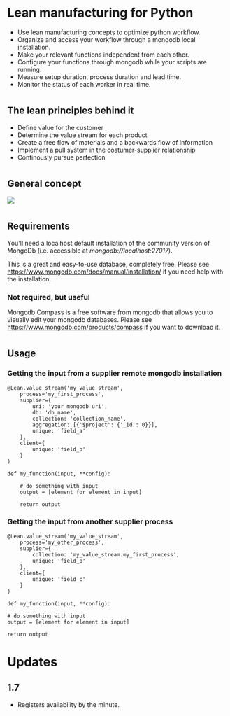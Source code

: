 # Lean manufacturing for Python
* Use lean manufacturing concepts to optimize python workflow. 
* Organize and access your workflow through a mongodb local installation.
* Make your relevant functions independent from each other.
* Configure your functions through mongodb while your scripts are running.
* Measure setup duration, process duration and lead time.
* Monitor the status of each worker in real time.

#
## The lean principles behind it
* Define value for the customer
* Determine the value stream for each product
* Create a free flow of materials and a backwards flow of information
* Implement a pull system in the costumer-supplier relationship
* Continously pursue perfection

#
## General concept
![](https://github.com/justicasimples/public/raw/263c22f95d701413fe6c271b8fb0b0bfa750049c/ValueStream.png)

#
## Requirements

You'll need a localhost default installation of the community version of MongoDb (i.e. accessible at *mongodb://localhost:27017*).

This is a great and easy-to-use database, completely free. Please see https://www.mongodb.com/docs/manual/installation/ if you need help with the installation.

### Not required, but useful

Mongodb Compass is a free software from mongodb that allows you to visually edit your mongodb databases. Please see https://www.mongodb.com/products/compass if you want to download it.

#
## Usage
### Getting the input from a supplier remote mongodb installation


    @Lean.value_stream('my_value_stream',
        process='my_first_process',
        supplier={
            uri: 'your mongodb uri',
            db: 'db_name',
            collection: 'collection_name',
            aggregation: [{'$project': {'_id': 0}}],
            unique: 'field_a'
        },
        client={
            unique: 'field_b'
        }
    )

    def my_function(input, **config):
        
        # do something with input
        output = [element for element in input]

        return output


### Getting the input from another supplier process
    @Lean.value_stream('my_value_stream',
        process='my_other_process',
        supplier={
            collection: 'my_value_stream.my_first_process',
            unique: 'field_b'
        },
        client={
            unique: 'field_c'
        }
    )

    def my_function(input, **config):
    
    # do something with input
    output = [element for element in input]

    return output

# Updates
## 1.7
- Registers availability by the minute.